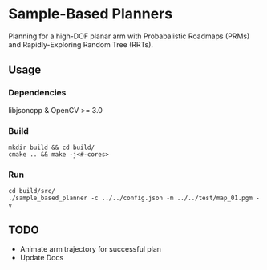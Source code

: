 # Sample-Based Planners

Planning for a high-DOF planar arm with Probabalistic Roadmaps (PRMs) and Rapidly-Exploring Random Tree (RRTs).

## Usage

### Dependencies

libjsoncpp & OpenCV >= 3.0

### Build

    mkdir build && cd build/
    cmake .. && make -j<#-cores>

### Run

    cd build/src/
    ./sample_based_planner -c ../../config.json -m ../../test/map_01.pgm -v

## TODO

- Animate arm trajectory for successful plan
- Update Docs
